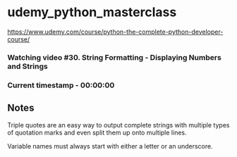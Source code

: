 # udemy_python_masterclass

https://www.udemy.com/course/python-the-complete-python-developer-course/

### Watching video #30. String Formatting - Displaying Numbers and Strings

### Current timestamp - 00:00:00

## Notes

Triple quotes are an easy way to output complete strings with multiple types of quotation marks and even split them up onto multiple lines.

Variable names must always start with either a letter or an underscore.
